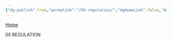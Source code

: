 ```yaml
---
{"dg-publish":true,"permalink":"/05-regulation/","dgHomeLink":false,"dgPassFrontmatter":false}
---
```


[Home](https://celsiusneo2022.netlify.app/)

05 REGULATION

